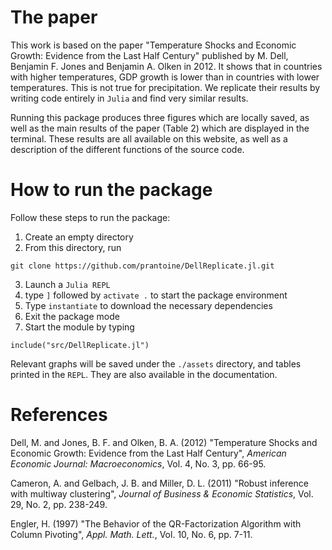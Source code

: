 # The paper
This work is based on the paper "Temperature Shocks and Economic Growth: Evidence from the Last Half Century" published by M. Dell, Benjamin F. Jones and Benjamin A. Olken in 2012. It shows that in countries with higher temperatures, GDP growth is lower than in countries with lower temperatures. This is not true for precipitation. We replicate their results by writing code entirely in `Julia` and find very similar results.

Running this package produces three figures which are locally saved, as well as the main results of the paper (Table 2) which are displayed in the terminal. These results are all available on this website, as well as a description of the different functions of the source code.
# How to run the package

Follow these steps to run the package:
   1) Create an empty directory
   2) From this directory, run
```
git clone https://github.com/prantoine/DellReplicate.jl.git
```
3)  Launch a `Julia REPL`
4)  type `]` followed by `activate .` to start the package environment
5)  Type `instantiate` to download the necessary dependencies
6)  Exit the package mode
7)  Start the module by typing
```
include("src/DellReplicate.jl")
```
Relevant graphs will be saved under the `./assets` directory, and tables printed in the `REPL`. They are also available in the documentation.

# References

Dell, M. and Jones, B. F. and Olken, B. A. (2012) "Temperature Shocks and Economic Growth: Evidence from the Last Half Century", *American Economic Journal: Macroeconomics*, Vol. 4, No. 3, pp. 66-95.

Cameron, A. and Gelbach, J. B. and Miller, D. L. (2011) "Robust inference with multiway clustering", *Journal of Business & Economic Statistics*,  Vol. 29, No. 2, pp. 238-249.

Engler, H. (1997) "The Behavior of the QR-Factorization
Algorithm with Column Pivoting", *Appl. Math. Lett.*, Vol. 10, No. 6, pp. 7-11.
